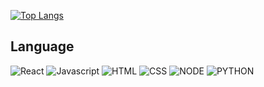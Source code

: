 [![Top Langs](https://github-readme-stats.vercel.app/api/top-langs/?username=dannyseong)](https://github.com/dannyseong/github-readme-stats)
## Language
  ![React](https://img.shields.io/badge/React-61DAFB?style=for-the-badge&logo=react&logoColor=white)
  ![Javascript](https://img.shields.io/badge/JavaScript-F7DF1E?style=for-the-badge&logo=javascript&logoColor=white)
  ![HTML](https://img.shields.io/badge/HTML5-E34F26?style=for-the-badge&logo=html5&logoColor=white)
  ![CSS](https://img.shields.io/badge/CSS-1572B6?style=for-the-badge&logo=css3&logoColor=white)
  ![NODE](https://img.shields.io/badge/Node.js-339933?style=for-the-badge&logo=node.js&logoColor=white)
  ![PYTHON](https://img.shields.io/badge/python-3776AB?style=for-the-badge&logo=python&logoColor=white)
<!--
**dannyseong/dannyseong** is a ✨ _special_ ✨ repository because its `README.md` (this file) appears on your GitHub profile.

Here are some ideas to get you started:

- 🔭 I’m currently working on ...
- 🌱 I’m currently learning ...
- 👯 I’m looking to collaborate on ...
- 🤔 I’m looking for help with ...
- 💬 Ask me about ...
- 📫 How to reach me: ...
- 😄 Pronouns: ...
- ⚡ Fun fact: ...
-->
